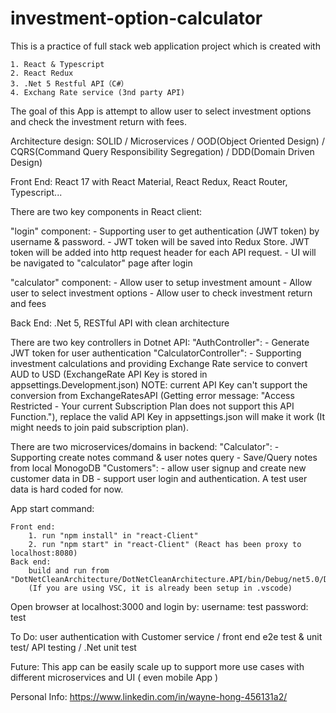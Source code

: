# investment-option-calculator

This is a practice of full stack web application project which is created with

    1. React & Typescript
    2. React Redux
    3. .Net 5 Restful API（C#）
    4. Exchang Rate service (3nd party API)

The goal of this App is attempt to allow user to select investment options and check the investment return with fees.

Architecture design: SOLID / Microservices / OOD(Object Oriented Design) / CQRS(Command Query Responsibility Segregation) / DDD(Domain Driven Design)

Front End: React 17 with React Material, React Redux, React Router, Typescript...

There are two key components in React client:

"login" component: - Supporting user to get authentication (JWT token) by username & password. - JWT token will be saved into Redux Store. JWT token will be added into http request header for each API request. - UI will be navigated to "calculator" page after login

"calculator" component: - Allow user to setup investment amount - Allow user to select investment options - Allow user to check investment return and fees

Back End: .Net 5, RESTful API with clean architecture

There are two key controllers in Dotnet API:
"AuthController": - Generate JWT token for user authentication
"CalculatorController": - Supporting investment calculations and providing Exchange Rate service to convert AUD to USD (ExchangeRate API Key is stored in appsettings.Development.json) NOTE: current API Key can't support the conversion from ExchangeRatesAPI (Getting error message: "Access Restricted - Your current Subscription Plan does not support this API Function."), replace the valid API Key in appsettings.json will make it work (It might needs to join paid subscription plan).

There are two microservices/domains in backend:
"Calculator": - Supporting create notes command & user notes query - Save/Query notes from local MonogoDB
"Customers": - <to do> allow user signup and create new customer data in DB - <to do> support user login and authentication. A test user data is hard coded for now.

App start command:

    Front end:
        1. run "npm install" in "react-Client"
        2. run "npm start" in "react-Client" (React has been proxy to localhost:8080)
    Back end:
        build and run from "DotNetCleanArchitecture/DotNetCleanArchitecture.API/bin/Debug/net5.0/DotNetCleanArchitecture.API.dll"
        (If you are using VSC, it is already been setup in .vscode)

Open browser at localhost:3000 and login by:
username: test
password: test

To Do: user authentication with Customer service / front end e2e test & unit test/ API testing / .Net unit test

Future: This app can be easily scale up to support more use cases with different microservices and UI ( even mobile App )

Personal Info: https://www.linkedin.com/in/wayne-hong-456131a2/
